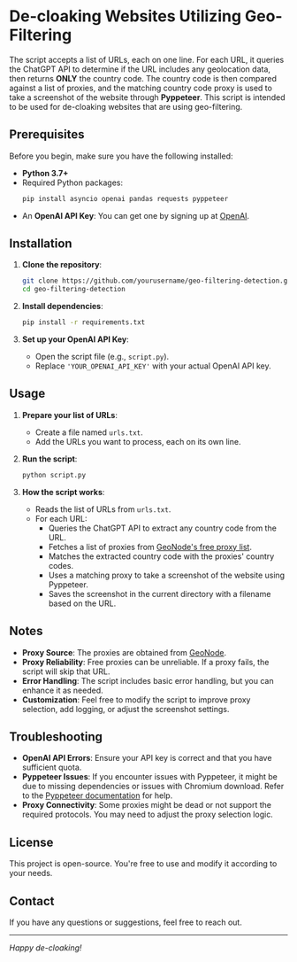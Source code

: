 # De-cloaking Websites Utilizing Geo-Filtering

The script accepts a list of URLs, each on one line. For each URL, it queries the ChatGPT API to determine if the URL includes any geolocation data, then returns **ONLY** the country code. The country code is then compared against a list of proxies, and the matching country code proxy is used to take a screenshot of the website through **Pyppeteer**. This script is intended to be used for de-cloaking websites that are using geo-filtering.

## Prerequisites

Before you begin, make sure you have the following installed:

- **Python 3.7+**
- Required Python packages:
  ```bash
  pip install asyncio openai pandas requests pyppeteer
  ```
- An **OpenAI API Key**: You can get one by signing up at [OpenAI](https://platform.openai.com/).

## Installation

1. **Clone the repository**:

   ```bash
   git clone https://github.com/yourusername/geo-filtering-detection.git
   cd geo-filtering-detection
   ```

2. **Install dependencies**:

   ```bash
   pip install -r requirements.txt
   ```

3. **Set up your OpenAI API Key**:

   - Open the script file (e.g., `script.py`).
   - Replace `'YOUR_OPENAI_API_KEY'` with your actual OpenAI API key.

## Usage

1. **Prepare your list of URLs**:

   - Create a file named `urls.txt`.
   - Add the URLs you want to process, each on its own line.

2. **Run the script**:

   ```bash
   python script.py
   ```

3. **How the script works**:

   - Reads the list of URLs from `urls.txt`.
   - For each URL:
     - Queries the ChatGPT API to extract any country code from the URL.
     - Fetches a list of proxies from [GeoNode's free proxy list](https://geonode.com/free-proxy-list).
     - Matches the extracted country code with the proxies' country codes.
     - Uses a matching proxy to take a screenshot of the website using Pyppeteer.
     - Saves the screenshot in the current directory with a filename based on the URL.

## Notes

- **Proxy Source**: The proxies are obtained from [GeoNode](https://geonode.com/free-proxy-list).
- **Proxy Reliability**: Free proxies can be unreliable. If a proxy fails, the script will skip that URL.
- **Error Handling**: The script includes basic error handling, but you can enhance it as needed.
- **Customization**: Feel free to modify the script to improve proxy selection, add logging, or adjust the screenshot settings.

## Troubleshooting

- **OpenAI API Errors**: Ensure your API key is correct and that you have sufficient quota.
- **Pyppeteer Issues**: If you encounter issues with Pyppeteer, it might be due to missing dependencies or issues with Chromium download. Refer to the [Pyppeteer documentation](https://pyppeteer.github.io/pyppeteer/) for help.
- **Proxy Connectivity**: Some proxies might be dead or not support the required protocols. You may need to adjust the proxy selection logic.

## License

This project is open-source. You're free to use and modify it according to your needs.

## Contact

If you have any questions or suggestions, feel free to reach out.

---

*Happy de-cloaking!*
